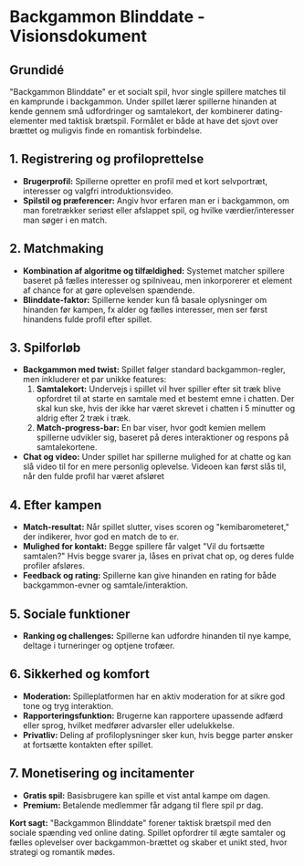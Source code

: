 # Backgammon Blinddate - Visionsdokument

## Grundidé
"Backgammon Blinddate" er et socialt spil, hvor single spillere matches til en kamprunde i backgammon. Under spillet lærer spillerne hinanden at kende gennem små udfordringer og samtalekort, der kombinerer dating-elementer med taktisk brætspil. Formålet er både at have det sjovt over brættet og muligvis finde en romantisk forbindelse.

## 1. Registrering og profiloprettelse
- **Brugerprofil:** Spillerne opretter en profil med et kort selvportræt, interesser og valgfri introduktionsvideo.
- **Spilstil og præferencer:** Angiv hvor erfaren man er i backgammon, om man foretrækker seriøst eller afslappet spil, og hvilke værdier/interesser man søger i en match.

## 2. Matchmaking
- **Kombination af algoritme og tilfældighed:** Systemet matcher spillere baseret på fælles interesser og spilniveau, men inkorporerer et element af chance for at gøre oplevelsen spændende.
- **Blinddate-faktor:** Spillerne kender kun få basale oplysninger om hinanden før kampen, fx alder og fælles interesser, men ser først hinandens fulde profil efter spillet.

## 3. Spilforløb
- **Backgammon med twist:** Spillet følger standard backgammon-regler, men inkluderer et par unikke features:
  1. **Samtalekort:** Undervejs i spillet vil hver spiller efter sit træk blive opfordret til at starte en samtale med et bestemt emne i chatten. Der skal kun ske, hvis der ikke har været skrevet i chatten i 5 minutter og aldrig efter 2 træk i træk.
  2. **Match-progress-bar:** En bar viser, hvor godt kemien mellem spillerne udvikler sig, baseret på deres interaktioner og respons på samtalekortene.
- **Chat og video:** Under spillet har spillerne mulighed for at chatte og kan slå video til for en mere personlig oplevelse. Videoen kan først slås til, når den fulde profil har været afsløret

## 4. Efter kampen
- **Match-resultat:** Når spillet slutter, vises scoren og "kemibarometeret," der indikerer, hvor god en match de to er.
- **Mulighed for kontakt:** Begge spillere får valget "Vil du fortsætte samtalen?" Hvis begge svarer ja, låses en privat chat op, og deres fulde profiler afsløres.
- **Feedback og rating:** Spillerne kan give hinanden en rating for både backgammon-evner og samtale/interaktion.

## 5. Sociale funktioner
- **Ranking og challenges:** Spillerne kan udfordre hinanden til nye kampe, deltage i turneringer og optjene trofæer.

## 6. Sikkerhed og komfort
- **Moderation:** Spilleplatformen har en aktiv moderation for at sikre god tone og tryg interaktion.
- **Rapporteringsfunktion:** Brugerne kan rapportere upassende adfærd eller sprog, hvilket medfører advarsler eller udelukkelse.
- **Privatliv:** Deling af profiloplysninger sker kun, hvis begge parter ønsker at fortsætte kontakten efter spillet.

## 7. Monetisering og incitamenter
- **Gratis spil:** Basisbrugere kan spille et vist antal kampe om dagen.
- **Premium:** Betalende medlemmer får adgang til flere spil pr dag.

**Kort sagt:** "Backgammon Blinddate" forener taktisk brætspil med den sociale spænding ved online dating. Spillet opfordrer til ægte samtaler og fælles oplevelser over backgammon-brættet og skaber et unikt sted, hvor strategi og romantik mødes.
